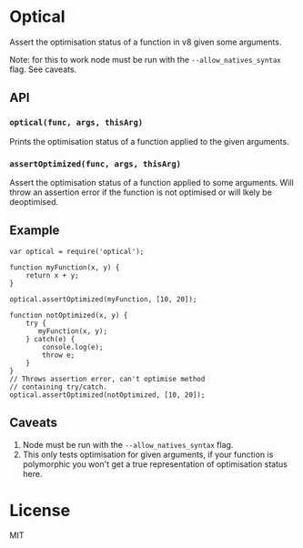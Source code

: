 # Optical

Assert the optimisation status of a function in v8 given some arguments.

Note: for this to work node must be run with the `--allow_natives_syntax`
flag. See caveats.

## API

### `optical(func, args, thisArg)`

Prints the optimisation status of a function applied to the given arguments.

### `assertOptimized(func, args, thisArg)`

Assert the optimisation status of a function applied to some arguments.  Will
throw an assertion error if the function is not optimised or will lkely be
deoptimised.

## Example

```JS
var optical = require('optical');

function myFunction(x, y) {
	return x + y;
}

optical.assertOptimized(myFunction, [10, 20]);

function notOptimized(x, y) {
	try {
       myFunction(x, y);
	} catch(e) {
    	console.log(e);
		throw e;
	}
}
// Throws assertion error, can't optimise method
// containing try/catch.
optical.assertOptimized(notOptimized, [10, 20]);
```

## Caveats

1. Node must be run with the `--allow_natives_syntax` flag.
2. This only tests optimisation for given arguments, if your function is polymorphic you won't get a true representation of optimisation status here.

# License

MIT



